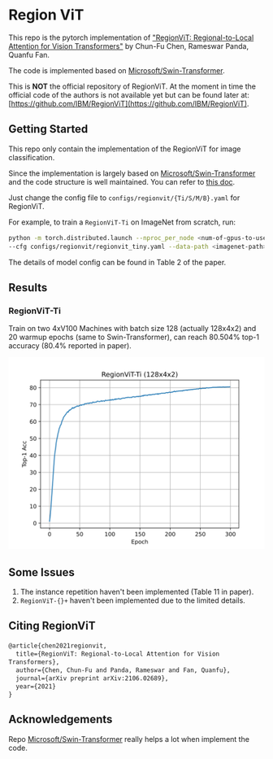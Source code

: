 # Region ViT

This repo is the pytorch implementation of ["RegionViT: Regional-to-Local Attention for Vision Transformers"](https://arxiv.org/pdf/2106.02689.pdf) by Chun-Fu Chen, Rameswar Panda, Quanfu Fan.

The code is implemented based on [Microsoft/Swin-Transformer](https://github.com/microsoft/Swin-Transformer).

This is **NOT** the official repository of RegionViT. At the moment in time the official code of the authors 
is not available yet but can be found later at: [https://github.com/IBM/RegionViT](https://github.com/IBM/RegionViT).

## Getting Started
This repo only contain the implementation of the RegionViT for image classification.

Since the implementation is largely based on [Microsoft/Swin-Transformer](https://github.com/microsoft/Swin-Transformer) 
and the code structure is well maintained. You can refer to [this doc](https://github.com/microsoft/Swin-Transformer/blob/main/get_started.md).

Just change the config file to `configs/regionvit/{Ti/S/M/B}.yaml` for RegionViT.

For example, to train a `RegionViT-Ti` on ImageNet from scratch, run:
```bash
python -m torch.distributed.launch --nproc_per_node <num-of-gpus-to-use> --master_port 12345  main.py \ 
--cfg configs/regionvit/regionvit_tiny.yaml --data-path <imagenet-path> [--batch-size <batch-size-per-gpu> --output <output-directory> --tag <job-tag>]
```

The details of model config can be found in Table 2 of the paper.

## Results
### RegionViT-Ti
Train on two 4xV100 Machines with batch size 128 (actually 128x4x2) and 20 warmup epochs (same to Swin-Transformer), can reach 80.504% top-1 accuracy (80.4% reported in paper).

![train log](figures/train_log.svg)

## Some Issues
1. The instance repetition haven't been implemented (Table 11 in paper).
2. `RegionViT-{}+` haven't been implemented due to the limited details.

## Citing RegionViT
```
@article{chen2021regionvit,
  title={RegionViT: Regional-to-Local Attention for Vision Transformers},
  author={Chen, Chun-Fu and Panda, Rameswar and Fan, Quanfu},
  journal={arXiv preprint arXiv:2106.02689},
  year={2021}
}
```

## Acknowledgements
Repo [Microsoft/Swin-Transformer](https://github.com/microsoft/Swin-Transformer) really helps a lot when implement the code.


